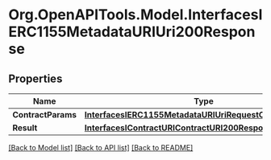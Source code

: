 # Org.OpenAPITools.Model.InterfacesIERC1155MetadataURIUri200Response

## Properties

Name | Type | Description | Notes
------------ | ------------- | ------------- | -------------
**ContractParams** | [**InterfacesIERC1155MetadataURIUriRequestContractParams**](InterfacesIERC1155MetadataURIUriRequestContractParams.md) |  | 
**Result** | [**InterfacesIContractURIContractURI200ResponseResult**](InterfacesIContractURIContractURI200ResponseResult.md) |  | 

[[Back to Model list]](../README.md#documentation-for-models) [[Back to API list]](../README.md#documentation-for-api-endpoints) [[Back to README]](../README.md)

